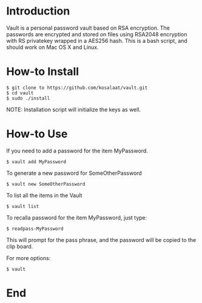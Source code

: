 # Introduction

Vault is a personal password vault based on RSA encryption. The passwords are encrypted and stored on files using RSA2048 encryption with RS privatekey wrapped in a AES256 hash. This is a bash script, and should work on Mac OS X and Linux.

# How-to Install

```
$ git clone to https://github.com/kosalaat/vault.git
$ cd vault
$ sudo ./install
```
NOTE: Installation script will initialize the keys as well.

# How-to Use

If you need to add a password for the item MyPassword.

`$ vault add MyPassword`

To generate a new password for SomeOtherPassword

`$ vault new SomeOtherPassword`

To list all the items in the Vault

`$ vault list`

To recalla password for the item MyPassword, just type:

`$ readpass-MyPassword`

This will prompt for the pass phrase, and the password will be copied to the clip board.

For more options:

`$ vault`

# End
